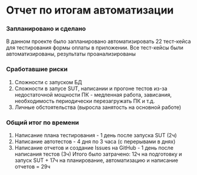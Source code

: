 # Отчет по итогам автоматизации
### Запланировано и сделано
В данном проекте было запланировано автоматизировать 22 тест-кейса для тестирования формы оплаты в приложении.
Все тест-кейсы были автоматизированы, результаты проанализированы

### Сработавшие риски
1. Сложности с запуском БД
2. Сложности в запусе SUT, написании и прогоне тестов из-за недостаточной мощности ПК - медленная работа, зависания, необходимость периодически перезагружать ПК и т.д.
3. Личные обстоятельства (выросла занятость на основной работе)


### Общий итог по времени
1. Написание плана тестирования - 1 день после запуска SUT (2ч) 
2. Написание автотестов - 4 дня по 3 часа (с перерывами в днях)
3. Написание отчетов и создание Issues на GitHub - 1 день после написания тестов (3ч)
Итого было затрачено: 12ч на подготовку и запуск SUT + 17ч на планирование, автоматизацию и написание отчетов = 29ч